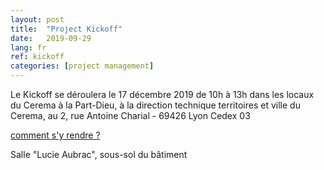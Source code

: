 ```yaml
---
layout: post
title:  "Project Kickoff"
date:   2019-09-29
lang: fr
ref: kickoff
categories: [project management]
---
```

Le Kickoff se déroulera le 17 décembre 2019 de 10h à 13h dans les locaux du Cerema à la Part-Dieu, à la direction technique territoires et ville du Cerema, au 2, rue Antoine Charial - 69426 Lyon Cedex 03


[comment s'y rendre ?](https://maps.google.fr/maps?oe=utf-8&client=firefox-a&safe=images&q=2+rue+antoine+charial&ie=UTF8&hq=&hnear=2+Rue+Antoine+Charial,+69003+Lyon,+Rh%C3%B4ne,+Rh%C3%B4ne-Alpes&gl=fr&t=m&z=14&ll=45.758488,4.863417&source=embed)

Salle "Lucie Aubrac", sous-sol du bâtiment
